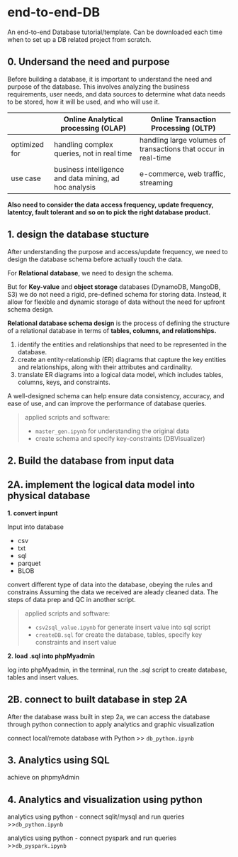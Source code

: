 # end-to-end-DB
An end-to-end Database tutorial/template. Can be downloaded each time when to set up a DB related project from scratch.


## 0. Undersand the need and purpose

Before building a database, it is important to understand the need and purpose of the database. This involves analyzing the business requirements, user needs, and data sources to determine what data needs to be stored, how it will be used, and who will use it.


| | Online Analytical processing (OLAP)|Online Transaction Processing (OLTP)|
|--|--|--|
|optimized for|handling complex queries, not in real time|handling large volumes of transactions that occur in real-time|
|use case| business intelligence and data mining, ad hoc analysis|e-commerce, web traffic, streaming|


**Also need to consider the data access frequency, update frequency, latentcy, fault tolerant and so on to pick the right database product.**


## **1. design the database stucture**

After understanding the purpose and access/update frequency, we need to design the database schema before actually touch the data.

For **Relational database**, we need to design the schema. 

But for **Key-value** and **object storage** databases (DynamoDB, MangoDB, S3) we do not need a rigid, pre-defined schema for storing data. Instead, it allow for flexible and dynamic storage of data without the need for upfront schema design.

**Relational database schema design** is the process of defining the structure of a relational database in terms of **tables, columns, and relationships.**
1)  identify the entities and relationships that need to be represented in the database. 
2) create an entity-relationship (ER) diagrams that capture the key entities and relationships, along with their attributes and cardinality.
3) translate ER diagrams into a logical data model, which includes tables, columns, keys, and constraints.

 A well-designed schema can help ensure data consistency, accuracy, and ease of use, and can improve the performance of database queries.

> applied scripts and software:
> - `master_gen.ipynb` for understanding the original data
> - create schema and specify key-constraints (DBVisualizer)


## **2. Build the database from input data**

## 2A. implement the logical data model into physical database

**1. convert inpunt**

Input into database
- csv 
- txt
- sql
- parquet
- BLOB

convert different type of data into the database, obeying the rules and constrains 
Assuming the data we received are aleady cleaned data. The steps of data prep and QC in another script.

> applied scripts and software:
> - `csv2sql_value.ipynb` for generate insert value into sql script
> - `createDB.sql` for create the database, tables, specify key constraints and insert value

**2. load .sql into phpMyadmin**

log into phpMyadmin, in the terminal, run the .sql script to create database, tables and insert values.


## 2B. connect to built database in step 2A

After the database wass built in step 2a, we can access the database through python connection to apply analytics and graphic visualization

connect local/remote database with Python >> `db_python.ipynb`

## 3. Analytics using SQL

achieve on phpmyAdmin

## 4. Analytics and visualization using python

analytics using python - connect sqlit/mysql and run queries  >>`db_python.ipynb`

analytics using python - connect pyspark and run queries >>`db_pyspark.ipynb`



